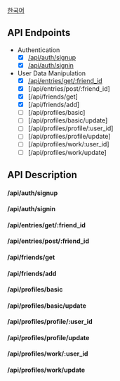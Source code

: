 [한국어](./README_kr.md)

## API Endpoints

- Authentication
    - [x] [/api/auth/signup](#apiauthsignup)
    - [x] [/api/auth/signin](#apiauthsignin)  
- User Data Manipulation
    - [x] [/api/entries/get/:friend_id](#apientriesgetfriend_id)
    - [x] [/api/entries/post/:friend_id]
    - [x] [/api/friends/get]
    - [x] [/api/friends/add]
    - [ ] [/api/profiles/basic]
    - [ ] [/api/profiles/basic/update]
    - [ ] [/api/profiles/profile/:user_id]
    - [ ] [/api/profiles/profile/update]
    - [ ] [/api/profiles/work/:user_id]
    - [ ] [/api/profiles/work/update]

## API Description
#### /api/auth/signup
#### /api/auth/signin
#### /api/entries/get/:friend_id
#### /api/entries/post/:friend_id
#### /api/friends/get
#### /api/friends/add
#### /api/profiles/basic
#### /api/profiles/basic/update
#### /api/profiles/profile/:user_id
#### /api/profiles/profile/update
#### /api/profiles/work/:user_id
#### /api/profiles/work/update